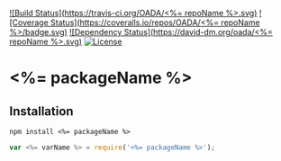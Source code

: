 [![Build Status](https://travis-ci.org/OADA/<%= repoName %>.svg)](https://travis-ci.org/OADA/well-known-json-js)
[![Coverage Status](https://coveralls.io/repos/OADA/<%= repoName %>/badge.svg)](https://coveralls.io/r/OADA/well-known-json-js?branch=master)
[![Dependency Status](https://david-dm.org/oada/<%= repoName %>.svg)](https://david-dm.org/oada/well-known-json-js)
[![License](http://img.shields.io/:license-Apache%202.0-green.svg)](http://www.apache.org/licenses/LICENSE-2.0.html)

# <%= packageName %> #

## Installation ##
```shell
npm install <%= packageName %>
```

```javascript
var <%= varName %> = require('<%= packageName %>');
```
